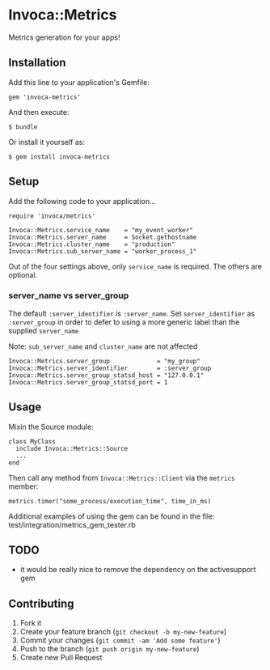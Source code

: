 # Invoca::Metrics

Metrics generation for your apps!

## Installation

Add this line to your application's Gemfile:

    gem 'invoca-metrics'

And then execute:

    $ bundle

Or install it yourself as:

    $ gem install invoca-metrics

## Setup

Add the following code to your application...

    require 'invoca/metrics'

    Invoca::Metrics.service_name    = "my_event_worker"
    Invoca::Metrics.server_name     = Socket.gethostname
    Invoca::Metrics.cluster_name    = "production"
    Invoca::Metrics.sub_server_name = "worker_process_1"

Out of the four settings above, only `service_name` is required.  The others are optional.

### server_name vs server_group

The default `:server_identifier` is `:server_name`. Set `server_identifier` as `:server_group` in order to defer to using a more generic label than the supplied `server_name`

Note: `sub_server_name` and `cluster_name` are not affected

    Invoca::Metrics.server_group             = "my_group"
    Invoca::Metrics.server_identifier        = :server_group
    Invoca::Metrics.server_group_statsd_host = "127.0.0.1"
    Invoca::Metrics.server_group_statsd_port = 1

## Usage

Mixin the Source module:

    class MyClass
      include Invoca::Metrics::Source
      ...
    end

Then call any method from `Invoca::Metrics::Client` via the `metrics` member:

    metrics.timer("some_process/execution_time", time_in_ms)

Additional examples of using the gem can be found in the file: test/integration/metrics_gem_tester.rb

## TODO

* it would be really nice to remove the dependency on the activesupport gem

## Contributing

1. Fork it
2. Create your feature branch (`git checkout -b my-new-feature`)
3. Commit your changes (`git commit -am 'Add some feature'`)
4. Push to the branch (`git push origin my-new-feature`)
5. Create new Pull Request
